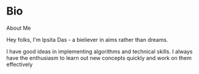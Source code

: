 # Bio
About Me

Hey folks,
I'm Ipsita Das - a bieliever in aims rather than dreams.

I have good ideas in implementing algorithms and technical skills.
I always have the enthusiasm to learn out new concepts quickly and work on them effectively 
